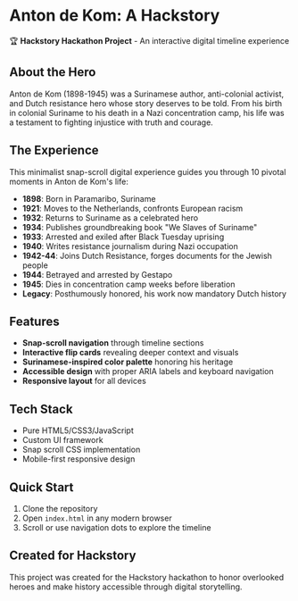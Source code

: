 # Anton de Kom: A Hackstory

🏆 **Hackstory Hackathon Project** - An interactive digital timeline experience

## About the Hero

Anton de Kom (1898-1945) was a Surinamese author, anti-colonial activist, and Dutch resistance hero whose story deserves to be told. From his birth in colonial Suriname to his death in a Nazi concentration camp, his life was a testament to fighting injustice with truth and courage.

## The Experience

This minimalist snap-scroll digital experience guides you through 10 pivotal moments in Anton de Kom's life:

- **1898**: Born in Paramaribo, Suriname
- **1921**: Moves to the Netherlands, confronts European racism  
- **1932**: Returns to Suriname as a celebrated hero
- **1934**: Publishes groundbreaking book "We Slaves of Suriname"
- **1933**: Arrested and exiled after Black Tuesday uprising
- **1940**: Writes resistance journalism during Nazi occupation
- **1942-44**: Joins Dutch Resistance, forges documents for the Jewish people
- **1944**: Betrayed and arrested by Gestapo
- **1945**: Dies in concentration camp weeks before liberation
- **Legacy**: Posthumously honored, his work now mandatory Dutch history

## Features

- **Snap-scroll navigation** through timeline sections
- **Interactive flip cards** revealing deeper context and visuals
- **Surinamese-inspired color palette** honoring his heritage
- **Accessible design** with proper ARIA labels and keyboard navigation
- **Responsive layout** for all devices

## Tech Stack

- Pure HTML5/CSS3/JavaScript
- Custom UI framework
- Snap scroll CSS implementation
- Mobile-first responsive design

## Quick Start

1. Clone the repository
2. Open `index.html` in any modern browser
3. Scroll or use navigation dots to explore the timeline

## Created for Hackstory

This project was created for the Hackstory hackathon to honor overlooked heroes and make history accessible through digital storytelling.
